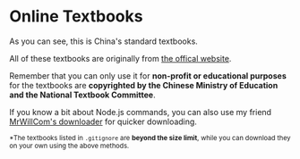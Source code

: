 # Online Textbooks

As you can see, this is China's standard textbooks.

All of these textbooks are originally from [the offical website](https://www.zxx.edu.cn/tchMaterial). 

Remember that you can only use it for **non-profit or educational purposes** for the textbooks are **copyrighted by the Chinese Ministry of Education and the National Textbook Committee**.

If you know a bit about Node.js commands, you can also use my friend [MrWillCom's downloader](https://github.com/MrWillCom/textbooksDownloader) for quicker downloading. 

<small>\*The textbooks listed in `.gitignore` are **beyond the size limit**, while you can download they on your own using the above methods. </small>

